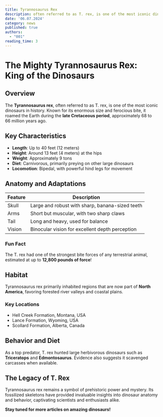 ```yaml
---
title: Tyrannosaurus Rex
description: often referred to as T. rex, is one of the most iconic dinosaurs in history. Known for its enormous size and ferocious bite, it roamed the Earth during the late Cretaceous period, approximately 68 to 66 million years ago.
date: '06.07.2024'
category: news
published: true
authors:   
  - "001"
reading_time: 3
---
```



<script lang="ts">
  import ImageMd from "/src/lib/ImageMd.svelte"
</script>


# The Mighty Tyrannosaurus Rex: King of the Dinosaurs

## Overview
The **Tyrannosaurus rex**, often referred to as T. rex, is one of the most iconic dinosaurs in history. Known for its enormous size and ferocious bite, it roamed the Earth during the **late Cretaceous period**, approximately 68 to 66 million years ago.

## Key Characteristics
- **Length**: Up to 40 feet (12 meters)
- **Height**: Around 13 feet (4 meters) at the hips
- **Weight**: Approximately 9 tons
- **Diet**: Carnivorous, primarily preying on other large dinosaurs
- **Locomotion**: Bipedal, with powerful hind legs for movement

## Anatomy and Adaptations
| Feature          | Description                                      |
|------------------|--------------------------------------------------|
| Skull           | Large and robust with sharp, banana-sized teeth |
| Arms            | Short but muscular, with two sharp claws         |
| Tail            | Long and heavy, used for balance                 |
| Vision          | Binocular vision for excellent depth perception |

### Fun Fact
The T. rex had one of the strongest bite forces of any terrestrial animal, estimated at up to **12,800 pounds of force**!


<ImageMd src="https://cdn.pixabay.com/photo/2022/11/05/02/13/road-7570977_960_720.jpg" alt="running_dinosaur"/>

## Habitat
Tyrannosaurus rex primarily inhabited regions that are now part of **North America**, favoring forested river valleys and coastal plains.

### Key Locations
- Hell Creek Formation, Montana, USA
- Lance Formation, Wyoming, USA
- Scollard Formation, Alberta, Canada


## Behavior and Diet
As a top predator, T. rex hunted large herbivorous dinosaurs such as **Triceratops** and **Edmontosaurus**. Evidence also suggests it scavenged carcasses when available.


## The Legacy of T. Rex
Tyrannosaurus rex remains a symbol of prehistoric power and mystery. Its fossilized skeletons have provided invaluable insights into dinosaur anatomy and behavior, captivating scientists and enthusiasts alike.

**Stay tuned for more articles on amazing dinosaurs!**
